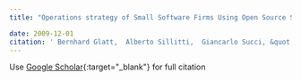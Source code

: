 ```yaml
---
title: "Operations strategy of Small Software Firms Using Open Source Software"

date: 2009-12-01
citation: ' Bernhard Glatt,  Alberto Sillitti,  Giancarlo Succi, &quot;Operations strategy of Small Software Firms Using Open Source Software.&quot;, 2009.'
---
```

Use [Google Scholar](https://scholar.google.com/scholar?q=Operations+strategy+of+Small+Software+Firms+Using+Open+Source+Software){:target="_blank"} for full citation